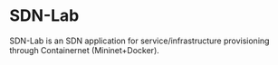 # SDN-Lab
SDN-Lab is an SDN application for service/infrastructure provisioning through Containernet (Mininet+Docker).   
